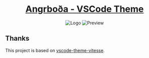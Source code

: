 <a href="https://marketplace.visualstudio.com/items?itemName=carlssonloke.angrboda"><h1 align="center">Angrboða - VSCode Theme</h1></a>

<p align="center">
<img alt="Logo" src="https://github.com/user-attachments/assets/5b89e445-6397-49a3-936b-468bfb306548">
<img alt="Preview" src="https://user-images.githubusercontent.com/14079937/110474445-f4ea7300-80df-11eb-88d3-db2bb57ac7e9.png">
</p>

## Thanks

This project is based on [vscode-theme-vitesse](https://github.com/antfu/vscode-theme-vitesse).
